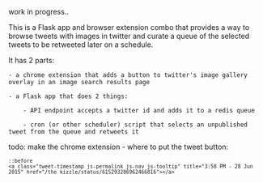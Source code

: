 work in progress.. 

This is a Flask app and browser extension combo that provides a way to browse tweets with images in twitter and curate a queue of the selected tweets to be retweeted later on a schedule. 

It has 2 parts: 

	- a chrome extension that adds a button to twitter's image gallery overlay in an image search results page 

	- a Flask app that does 2 things:

		- API endpoint accepts a twitter id and adds it to a redis queue

		- cron (or other scheduler) script that selects an unpublished tweet from the queue and retweets it


todo: make the chrome extension - where to put the tweet button:

<small class="time">

    ::before
    <a class="tweet-timestamp js-permalink js-nav js-tooltip" title="3:58 PM - 28 Jun 2015" href="/the_kizzle/status/615293286962466816"></a>

</small>


